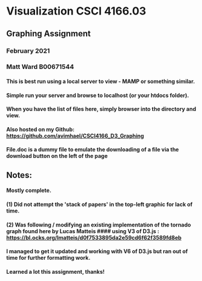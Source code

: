 # Visualization CSCI 4166.03
## Graphing Assignment
### February 2021
### Matt Ward B00671544

#### This is best run using a local server to view - MAMP or something similar. 
#### Simple run your server and browse to localhost (or your htdocs folder).
#### When you have the list of files here, simply browser into the directory and view.
#### Also hosted on my Github: https://github.com/avimhael/CSCI4166_D3_Graphing

#### File.doc is a dummy file to emulate the downloading of a file via the download button on the left of the page

## Notes:

#### Mostly complete. 
#### (1) Did not attempt the 'stack of papers' in the top-left graphic for lack of time.  
#### (2) Was following / modifying an existing implementation of the tornado graph found here by Lucas Matteis #### using V3 of D3.js : https://bl.ocks.org/lmatteis/d0f7533895da2e59cd6f62f3589fd8eb
#### I managed to get it updated and working with V6 of D3.js but ran out of time for further formatting work.

#### Learned a lot this assignment, thanks!

